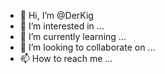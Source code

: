 - 👋 Hi, I’m @DerKig
- 👀 I’m interested in ...
- 🌱 I’m currently learning ...
- 💞️ I’m looking to collaborate on ...
- 📫 How to reach me ...

<!---
DerKig/DerKig is a ✨ special ✨ repository because its `README.md` (this file) appears on your GitHub profile.
You can click the Preview link to take a look at your changes.
--->
